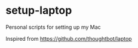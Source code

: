 # setup-laptop
Personal scripts for setting up my Mac


Inspired from https://github.com/thoughtbot/laptop
